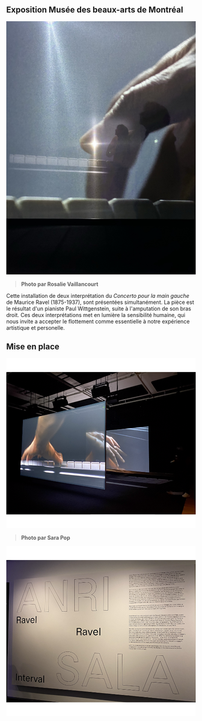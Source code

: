 ## Exposition Musée des beaux-arts de Montréal ##

![photo](ecran_1.jpg)

>**Photo par Rosalie Vaillancourt**

Cette installation de deux interprétation du *Concerto pour la main gauche* de Maurice Ravel (1875-1937), sont présentées simultanément. La pièce est le résultat d'un pianiste Paul Wittgenstein, suite à l'amputation de son bras droit. Ces deux interprétations met en lumière la sensibilité humaine, qui nous invite a accepter le flottement comme essentielle à notre expérience artistique et personelle.

## Mise en place ## 

![photo](ecrans_Ravel_SLP.png)

>**Photo par Sara Pop**

![photo](entree_Ravel_SLP.png)



